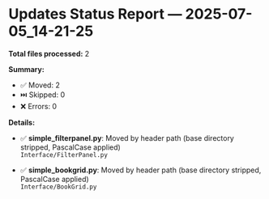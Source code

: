 # Updates Status Report — 2025-07-05_14-21-25

**Total files processed:** 2

**Summary:**
- ✅ Moved: 2
- ⏭️ Skipped: 0
- ❌ Errors: 0

**Details:**

- ✅ **simple_filterpanel.py**: Moved by header path (base directory stripped, PascalCase applied)  
    `Interface/FilterPanel.py`

- ✅ **simple_bookgrid.py**: Moved by header path (base directory stripped, PascalCase applied)  
    `Interface/BookGrid.py`

